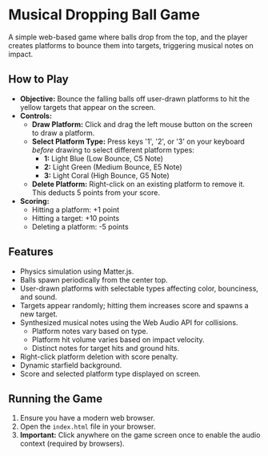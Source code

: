 # Musical Dropping Ball Game

A simple web-based game where balls drop from the top, and the player creates platforms to bounce them into targets, triggering musical notes on impact.

## How to Play

*   **Objective:** Bounce the falling balls off user-drawn platforms to hit the yellow targets that appear on the screen.
*   **Controls:**
    *   **Draw Platform:** Click and drag the left mouse button on the screen to draw a platform.
    *   **Select Platform Type:** Press keys '1', '2', or '3' on your keyboard *before* drawing to select different platform types:
        *   **1:** Light Blue (Low Bounce, C5 Note)
        *   **2:** Light Green (Medium Bounce, E5 Note)
        *   **3:** Light Coral (High Bounce, G5 Note)
    *   **Delete Platform:** Right-click on an existing platform to remove it. This deducts 5 points from your score.
*   **Scoring:**
    *   Hitting a platform: +1 point
    *   Hitting a target: +10 points
    *   Deleting a platform: -5 points

## Features

*   Physics simulation using Matter.js.
*   Balls spawn periodically from the center top.
*   User-drawn platforms with selectable types affecting color, bounciness, and sound.
*   Targets appear randomly; hitting them increases score and spawns a new target.
*   Synthesized musical notes using the Web Audio API for collisions.
    *   Platform notes vary based on type.
    *   Platform hit volume varies based on impact velocity.
    *   Distinct notes for target hits and ground hits.
*   Right-click platform deletion with score penalty.
*   Dynamic starfield background.
*   Score and selected platform type displayed on screen.

## Running the Game

1.  Ensure you have a modern web browser.
2.  Open the `index.html` file in your browser.
3.  **Important:** Click anywhere on the game screen once to enable the audio context (required by browsers).